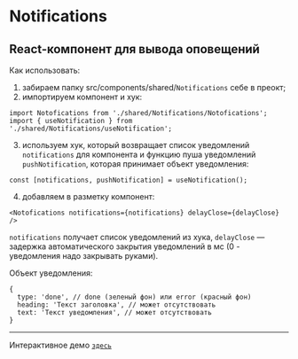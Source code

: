 # Notifications
## React-компонент для вывода оповещений

Как использовать:
1. забираем папку src/components/shared/`Notifications` себе в преокт;
2. импортируем компонент и хук:
```
import Notofications from './shared/Notifications/Notofications';
import { useNotification } from './shared/Notifications/useNotification';
```
3. используем хук, который возвращает список уведомлений `notifications` для компонента и функцию пуша уведомлений `pushNotification`, которая принимает объект уведомления:
```
const [notifications, pushNotification] = useNotification();
```
4. добавляем в разметку компонент:
```
<Notofications notifications={notifications} delayClose={delayClose} />
```
`notifications` получает список уведомлений из хука, `delayClose` — задержка автоматического закрытия уведомлений в мс (0 - уведомления надо закрывать руками).  

Объект уведомления:
```
{
  type: 'done', // done (зеленый фон) или error (красный фон)
  heading: 'Текст заголовка', // может отсутствовать
  text: 'Текст уведомления', // может отсутствовать
}
```

---
Интерактивное демо [`здесь`](https://artyemsavchenko.github.io/Notifications-component)